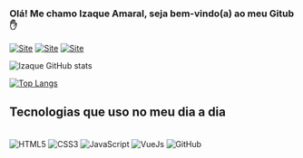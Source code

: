 ### Olá! Me chamo Izaque Amaral, seja bem-vindo(a) ao meu Gitub ✋

[![Site](https://img.shields.io/website?label=izaqueamaral.netlify.app&style=for-the-badge&url=https://sujeitoprogramador.com/)](https://izaqueamaral.netlify.app/)
[![Site](https://img.shields.io/badge/Instagram-E4405F?style=for-the-badge&logo=instagram&logoColor=white)](https://www.instagram.com/izaqueamaral_/)
[![Site](https://img.shields.io/badge/WhatsApp-25D366?style=for-the-badge&logo=whatsapp&logoColor=white)](https://api.whatsapp.com/message/YWPFGBRWZMK3I1?autoload=1&app_absent=0)

![Izaque GitHub stats](https://github-readme-stats.vercel.app/api?username=izaqueamarall&show_icons=true&theme=dark)

[![Top Langs](https://github-readme-stats.vercel.app/api/top-langs/?username=izaqueamarall&layout=compact)](https://github.com/anuraghazra/github-readme-stats)

## Tecnologias que uso no meu dia a dia

<div style="display: inline_block"><br/>
    <img src="https://img.shields.io/badge/HTML5-E34F26?style=for-the-badge&logo=html5&logoColor=white"/ alt="HTML5" align="center">
    <img src="https://img.shields.io/badge/CSS3-1572B6?style=for-the-badge&logo=css3&logoColor=white"/ alt="CSS3" align="center">
    <img src="https://img.shields.io/badge/JavaScript-F7DF1E?style=for-the-badge&logo=javascript&logoColor=black"/ alt="JavaScript" align="center">
    <img src="https://img.shields.io/badge/Vue.js-35495E?style=for-the-badge&logo=vue.js&logoColor=4FC08D"/ alt="VueJs" align="center">
    <img src="https://img.shields.io/badge/GitHub-100000?style=for-the-badge&logo=github&logoColor=white"/ alt="GitHub" align="center">
</div>
